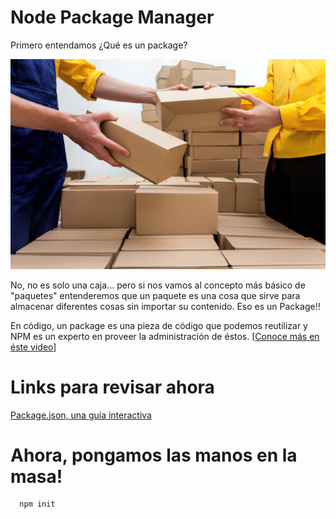 # Node Package Manager

Primero entendamos ¿Qué es un package?

![Package](images/packages.jpg)

No, no es solo una caja... pero si nos vamos al concepto más básico de "paquetes" entenderemos que un paquete es una cosa que sirve para almacenar diferentes cosas sin importar su contenido. Eso es un Package!!

En código, un package es una pieza de código que podemos reutilizar y NPM es un experto en proveer la administración de éstos. [[Conoce más en éste video](https://youtu.be/x03fjb2VlGY)]

# Links para revisar ahora

[Package.json, una guía interactiva](http://browsenpm.org/package.json)

# Ahora, pongamos las manos en la masa!

      npm init
